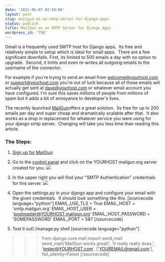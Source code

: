 ```yaml
---
date: '2011-06-07 02:50:06'
layout: post
slug: mailgun-as-an-smtp-server-for-django-apps
status: publish
title: MailGun as an SMTP Server for Django Apps
wordpress_id: '758'
---
```


Gmail is a frequently used SMTP host for Django apps.  Its free and relatively simple to setup which is ideal for small apps.  There are a few significant downfalls. First, its limited to 500 emails a day with no option to upgrade.  Second, it limits and even re-writes all outgoing emails to the username of the connector.

For example if you're trying to send an email from welcome@yourhost.com or support@yourhost.com you're out of luck because all of those emails will actually get sent at dave@yourhost.com or whatever email account you have configured. I'm sure this saves millions of people from millions of spam but it adds a bit of annoyance to developer's lives.

The recently launched [MailGun](http://mailgun.net)offers a great solution.  Its free for up to 200 emails per day and super cheap and dramatically scalable after that.  It also works as a drop in replacement for whatever service you were using for your django smtp server.  Changing will take you less time than reading this article.


### The Steps:





	
  1. [Sign up for MailGun](http://mailgun.net/)

	
  2. Go to the [control panel](https://mailgun.net/cp) and click on the YOURHOST.mailgun.org server created for you.
[![](http://thingsilearned.files.wordpress.com/2011/06/screen-shot-2011-06-07-at-1-32-03-am.png)](http://thingsilearned.files.wordpress.com/2011/06/screen-shot-2011-06-07-at-1-32-03-am.png)

	
  3. In the upper right you will find your "SMTP Authentication" credentials for this server.
[![](http://thingsilearned.files.wordpress.com/2011/06/screen-shot-2011-06-07-at-1-33-38-am2.png)](http://thingsilearned.files.wordpress.com/2011/06/screen-shot-2011-06-07-at-1-33-38-am2.png)

	
  4. Open the settings.py in your django app and configure your email with the given credentials.  It should look something like this.
[sourcecode language="python"]
EMAIL_USE_TLS = True
EMAIL_HOST = 'smtp.mailgun.org'
EMAIL_HOST_USER = 'postmaster@YOURHOST.mailgun.org'
EMAIL_HOST_PASSWORD = 'SOMEPASSWORD'
EMAIL_PORT = 587
[/sourcecode]

	
  5. Test it out!./manage.py shell
[sourcecode language="python"]
>>> from django.core.mail import send_mail
>>> send_mail('MailGun works great!', 'It really really does.', 'tester@YOURHOST.com', ['YOUREMAIL@gmail.com'], fail_silently=False)
[/sourcecode]



